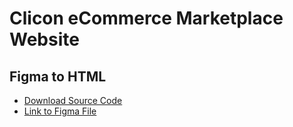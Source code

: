 
# Clicon eCommerce Marketplace Website 
## Figma to HTML

- [Download Source Code](https://drive.google.com/file/d/1zr7NLx2KJEshOgU4b2iJv0T_EuLxEjc2/view?usp=sharing)
- [Link to Figma File](https://www.figma.com/design/MiwAnHWMhyWae8G4cw8wb0/Clicon---eCommerce-Marketplace-Website-Figma-Template-(Community)-(Community)?node-id=279-19819&node-type=canvas&t=s3qZW4uKFNSRdWoJ-0)
